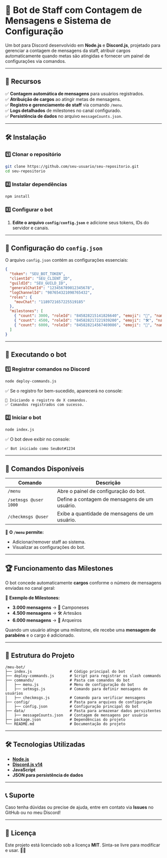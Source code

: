# 🤖 Bot de Staff com Contagem de Mensagens e Sistema de Configuração

Um bot para Discord desenvolvido em **Node.js** e **Discord.js**, projetado para gerenciar a contagem de mensagens da staff, atribuir cargos automaticamente quando metas são atingidas e fornecer um painel de configurações via comandos.

---

## 📌 Recursos
✅ **Contagem automática de mensagens** para usuários registrados.  
✅ **Atribuição de cargos** ao atingir metas de mensagens.  
✅ **Registro e gerenciamento de staff** via comando `/menu`.  
✅ **Logs detalhados** de milestones no canal configurado.  
✅ **Persistência de dados** no arquivo `messageCounts.json`.  

---

## 🛠 Instalação

### 1️⃣ Clonar o repositório
```bash
git clone https://github.com/seu-usuario/seu-repositorio.git
cd seu-repositorio
```

### 2️⃣ Instalar dependências
```bash
npm install
```

### 3️⃣ Configurar o bot
1. **Edite o arquivo `config/config.json`** e adicione seus tokens, IDs do servidor e canais.

---

## 🔧 Configuração do `config.json`
O arquivo `config.json` contém as configurações essenciais:

```json
{
  "token": "SEU_BOT_TOKEN",
  "clientId": "SEU_CLIENT_ID",
  "guildId": "SEU_GUILD_ID",
  "generalChatId": "123456789012345678",
  "logChannelId": "987654321098765432",
  "roles": {
    "movChat": "1189721657225519185"
  },
  "milestones": [
    { "count": 3000, "roleId": "845828215141826640", "emoji": "🌾", "name": "Camponeses" },
    { "count": 4500, "roleId": "845828217221939200", "emoji": "🛠️", "name": "Artesãos" },
    { "count": 6000, "roleId": "845828214567469086", "emoji": "🏹", "name": "Arqueiros" }
  ]
}
```

---

## 🚀 Executando o bot

### 1️⃣ Registrar comandos no Discord
```bash
node deploy-commands.js
```
✅ Se o registro for bem-sucedido, aparecerá no console:
```plaintext
🔄 Iniciando o registro de X comandos.
✅ Comandos registrados com sucesso.
```

### 2️⃣ Iniciar o bot
```bash
node index.js
```
✅ O bot deve exibir no console:
```plaintext
✅ Bot iniciado como SeuBot#1234
```

---

## 📜 Comandos Disponíveis

| Comando          | Descrição                                      |
|-----------------|----------------------------------------------|
| `/menu`         | Abre o painel de configuração do bot.       |
| `/setmsgs @user 1000` | Define a contagem de mensagens de um usuário. |
| `/checkmsgs @user` | Exibe a quantidade de mensagens de um usuário. |

📌 **O `/menu` permite:**  
- Adicionar/remover staff ao sistema.  
- Visualizar as configurações do bot.  

---

## 🏆 Funcionamento das Milestones
O bot concede automaticamente **cargos** conforme o número de mensagens enviadas no canal geral:

📌 **Exemplo de Milestones:**
- **3.000 mensagens** → 🌾 Camponeses  
- **4.500 mensagens** → 🛠️ Artesãos  
- **6.000 mensagens** → 🏹 Arqueiros  

Quando um usuário atinge uma milestone, ele recebe uma **mensagem de parabéns** e o cargo é adicionado.

---

## 📝 Estrutura do Projeto

```
/meu-bot/
├── index.js                 # Código principal do bot
├── deploy-commands.js       # Script para registrar os slash commands
├── commands/                # Pasta com comandos do bot
│   ├── menu.js              # Menu de configuração do bot
│   ├── setmsgs.js           # Comando para definir mensagens de usuários
│   ├── checkmsgs.js         # Comando para verificar mensagens
├── config/                  # Pasta para arquivos de configuração
│   ├── config.json          # Configuração principal do bot
├── data/                    # Pasta para armazenar dados persistentes
│   ├── messageCounts.json   # Contagem de mensagens por usuário
├── package.json             # Dependências do projeto
└── README.md                # Documentação do projeto
```

---

## 🛠 Tecnologias Utilizadas
- **[Node.js](https://nodejs.org/)**
- **[Discord.js v14](https://discord.js.org/)**
- **JavaScript**
- **JSON para persistência de dados**

---

## 📞 Suporte
Caso tenha dúvidas ou precise de ajuda, entre em contato via **Issues** no GitHub ou no meu Discord!

---

## 📜 Licença
Este projeto está licenciado sob a licença **MIT**. Sinta-se livre para modificar e usar. 🤖✨
